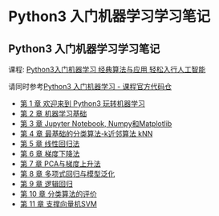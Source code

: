 # Python3 入门机器学习学习笔记

## Python3 入门机器学习学习笔记

课程: [Python3入门机器学习 经典算法与应用 轻松入行人工智能](https://coding.imooc.com/class/169.html)

请同时参考[Python3 入门机器学习 - 课程官方代码仓](https://github.com/liuyubobobo/Play-with-Machine-Learning-Algorithms)

- [第 1 章 欢迎来到 Python3 玩转机器学习](notes/Chapter1.md)
- [第 2 章 机器学习基础](notes/Chapter2.md)
- [第 3 章 Jupyter Notebook, Numpy和Matplotlib](notes/Chapter3.md)
- [第 4 章 最基础的分类算法-k近邻算法 kNN](notes/Chapter4.md)
- [第 5 章 线性回归法](notes/Chapter5.md)
- [第 6 章 梯度下降法](notes/Chapter6.md)
- [第 7 章 PCA与梯度上升法](notes/Chapter7.md)
- [第 8 章 多项式回归与模型泛化](notes/Chapter8.md)
- [第 9 章 逻辑回归](notes/Chapter9.md)
- [第 10 章 分类算法的评价](notes/Chapter10.md)
- [第 11 章 支撑向量机SVM](notes/Chapter11.md)

